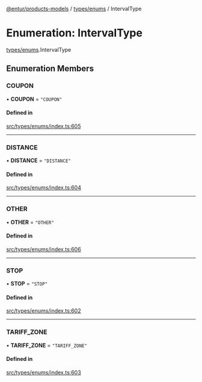 [@entur/products-models](../README.md) / [types/enums](../modules/types_enums.md) / IntervalType

# Enumeration: IntervalType

[types/enums](../modules/types_enums.md).IntervalType

## Enumeration Members

### COUPON

• **COUPON** = ``"COUPON"``

#### Defined in

[src/types/enums/index.ts:605](https://github.com/entur/products-models/blob/main/src/types/enums/index.ts#L605)

___

### DISTANCE

• **DISTANCE** = ``"DISTANCE"``

#### Defined in

[src/types/enums/index.ts:604](https://github.com/entur/products-models/blob/main/src/types/enums/index.ts#L604)

___

### OTHER

• **OTHER** = ``"OTHER"``

#### Defined in

[src/types/enums/index.ts:606](https://github.com/entur/products-models/blob/main/src/types/enums/index.ts#L606)

___

### STOP

• **STOP** = ``"STOP"``

#### Defined in

[src/types/enums/index.ts:602](https://github.com/entur/products-models/blob/main/src/types/enums/index.ts#L602)

___

### TARIFF\_ZONE

• **TARIFF\_ZONE** = ``"TARIFF_ZONE"``

#### Defined in

[src/types/enums/index.ts:603](https://github.com/entur/products-models/blob/main/src/types/enums/index.ts#L603)
